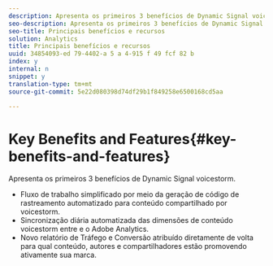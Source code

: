 ```yaml
---
description: Apresenta os primeiros 3 benefícios de Dynamic Signal voicestorm.
seo-description: Apresenta os primeiros 3 benefícios de Dynamic Signal voicestorm.
seo-title: Principais benefícios e recursos
solution: Analytics
title: Principais benefícios e recursos
uuid: 34854093-ed 79-4402-a 5 a 4-915 f 49 fcf 82 b
index: y
internal: n
snippet: y
translation-type: tm+mt
source-git-commit: 5e22d080398d74df29b1f849258e6500168cd5aa

---
```



# Key Benefits and Features{#key-benefits-and-features}

Apresenta os primeiros 3 benefícios de Dynamic Signal voicestorm.

* Fluxo de trabalho simplificado por meio da geração de código de rastreamento automatizado para conteúdo compartilhado por voicestorm.
* Sincronização diária automatizada das dimensões de conteúdo voicestorm entre e o Adobe Analytics.
* Novo relatório de Tráfego e Conversão atribuído diretamente de volta para qual conteúdo, autores e compartilhadores estão promovendo ativamente sua marca.

